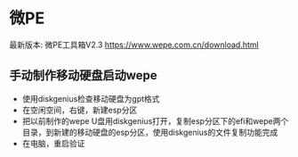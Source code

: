 # 微PE

最新版本: 微PE工具箱V2.3
https://www.wepe.com.cn/download.html

## 手动制作移动硬盘启动wepe

- 使用diskgenius检查移动硬盘为gpt格式
- 在空闲空间，右键，新建esp分区
- 把以前制作的wepe U盘用diskgenius打开，复制esp分区下的efi和wepe两个目录，到新建的移动硬盘的esp分区，使用diskgenius的文件复制功能完成
- 在电脑，重启验证


